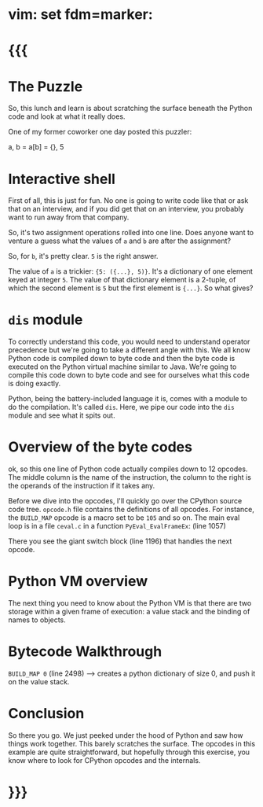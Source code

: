 # vim: set fdm=marker:
# {{{
# The Puzzle

So, this lunch and learn is about scratching the surface beneath the Python code and look at what it really does.

One of my former coworker one day posted this puzzler:

a, b = a[b] = {}, 5

# Interactive shell

First of all, this is just for fun.  No one is going to write code like that or ask that on an interview, and if you did get that on an interview, you probably
want to run away from that company.

So, it's two assignment operations rolled into one line. Does anyone want to venture a guess what the values of `a` and `b` are after the assignment?

So, for `b`, it's pretty clear. `5` is the right answer. 

The value of `a` is a trickier: `{5: ({...}, 5)}`.  It's a dictionary of one element keyed at integer `5`. The value of that dictionary element is a 2-tuple,
of which the second element is `5` but the first element is `{...}`.  So what gives?

# `dis` module

To correctly understand this code, you would need to understand operator precedence but we're going to take a different angle with this. We all know Python code is
compiled down to byte code and then the byte code is executed on the Python virtual machine similar to Java. We're going to compile this code down to byte code
and see for ourselves what this code is doing exactly.

Python, being the battery-included language it is, comes with a module to do the compilation. It's called `dis`. Here, we pipe our code into the `dis` module and see
what it spits out.

# Overview of the byte codes

ok, so this one line of Python code actually compiles down to 12 opcodes. The middle column is the name of the instruction, the column to the right
is the operands of the instruction if it takes any.

Before we dive into the opcodes, I'll quickly go over the CPython source code tree. `opcode.h` file contains the definitions of all opcodes. For instance, the `BUILD_MAP` opcode is a macro set to be `105` and so on. The main eval loop is in a file `ceval.c` in a function `PyEval_EvalFrameEx`: (line 1057)

There you see the giant switch block (line 1196) that handles the next opcode.

# Python VM overview

The next thing you need to know about the Python VM is that there are two storage within a given frame of execution: a value stack and the binding of names to objects.

# Bytecode Walkthrough

`BUILD_MAP 0` (line 2498)  --> creates a python dictionary of size 0, and push it on the value stack.

# Conclusion

So there you go. We just peeked under the hood of Python and saw how things work together. This barely scratches the surface. The opcodes in this example are quite straightforward, but hopefully through this exercise, you know where to look for CPython opcodes and the internals. 
# }}}
